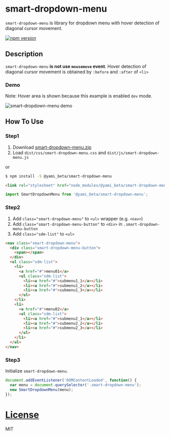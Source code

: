 # smart-dropdown-menu
`smart-dropdown-menu` is library for dropdown menu with hover detection of diagonal cursor movement.

[![npm version](https://badge.fury.io/js/%40yami_beta%2Fsmart-dropdown-menu.svg)](https://badge.fury.io/js/%40yami_beta%2Fsmart-dropdown-menu)

## Description
`smart-dropdown-menu` **is not use `mousemove` event**.
Hover detection of diagonal cursor movement is obtained by `:before` and `:after` of `<li>`

### Demo
Note: Hover area is shown because this example is enabled `dev` mode.

![smart-dropdown-menu demo](https://raw.githubusercontent.com/yami-beta/smart-dropdown-menu/master/example/img/demo.gif)

## How To Use

### Step1
1. Download [smart-dropdown-menu.zip][latest-release]
2. Load `dist/css/smart-dropdown-menu.css` and `dist/js/smart-dropdown-menu.js`

or

```sh
$ npm install -S @yami_beta/smart-dropdown-menu
```

```html
<link rel="stylesheet" href="node_modules/@yami_beta/smart-dropdown-menu/dist/css/smart-dropdown-menu.css">
```

```javascript
import SmartDropdownMenu from '@yami_beta/smart-dropdown-menu';
```

### Step2

1. Add `class="smart-dropdown-menu"` to `<ul>` wrapper (e.g. `<nav>`)
2. Add `class="smart-dropdown-menu-button"` to `<div>` in `.smart-dropdown-menu-button`
3. Add `class="sdm-list"` to `<ul>`

```html
<nav class="smart-dropdown-menu">
  <div class="smart-dropdown-menu-button">
    <span></span>
  </div>
  <ul class="sdm-list">
    <li>
      <a href="#">menu01</a>
      <ul class="sdm-list">
        <li><a href="#">submenu1_1</a></li>
        <li><a href="#">submenu1_2</a></li>
        <li><a href="#">submenu1_3</a></li>
      </ul>
    </li>
    <li>
      <a href="#">menu02</a>
      <ul class="sdm-list">
        <li><a href="#">submenu2_1</a></li>
        <li><a href="#">submenu2_2</a></li>
        <li><a href="#">submenu2_3</a></li>
      </ul>
    </li>
  </ul>
</nav>
```

### Step3
Initialize `smart-dropdown-menu`.

```javascript
document.addEventListener('DOMContentLoaded', function() {
  var menu = document.querySelector('.smart-dropdown-menu');
  new SmartDropdownMenu(menu);
});
```

# [License](https://github.com/yami-beta/smart-dropdown-menu/blob/master/LICENSE)
MIT

[latest-release]: https://github.com/yami-beta/smart-dropdown-menu/releases/download/v0.1.1/smart-dropdown-menu.zip
